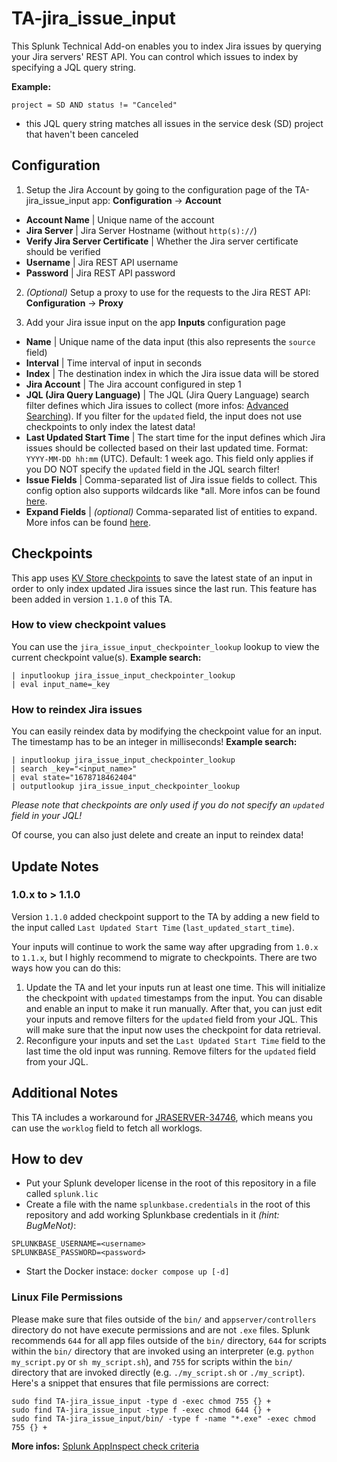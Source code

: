 # TA-jira_issue_input

This Splunk Technical Add-on enables you to index Jira issues by querying your Jira servers' REST API. You can control which issues to index by specifying a JQL query string.

**Example:**

`project = SD AND status != "Canceled"`

- this JQL query string matches all issues in the service desk (SD) project that haven't been canceled

## Configuration

1. Setup the Jira Account by going to the configuration page of the TA-jira_issue_input app: **Configuration** -> **Account**

- **Account Name** | Unique name of the account
- **Jira Server** | Jira Server Hostname (without `http(s)://`)
- **Verify Jira Server Certificate** | Whether the Jira server certificate should be verified
- **Username** | Jira REST API username
- **Password** | Jira REST API password

2. *(Optional)* Setup a proxy to use for the requests to the Jira REST API: **Configuration** -> **Proxy**

3. Add your Jira issue input on the app **Inputs** configuration page

- **Name** | Unique name of the data input (this also represents the `source` field)
- **Interval** | Time interval of input in seconds
- **Index** | The destination index in which the Jira issue data will be stored
- **Jira Account** | The Jira account configured in step 1
- **JQL (Jira Query Language)** | The JQL (Jira Query Language) search filter defines which Jira issues to collect (more infos: [Advanced Searching](http://confluence.atlassian.com/display/JIRA/Advanced+Searching)). If you filter for the `updated` field, the input does not use checkpoints to only index the latest data!
- **Last Updated Start Time** | The start time for the input defines which Jira issues should be collected based on their last updated time. Format: `YYYY-MM-DD hh:mm` (UTC). Default: 1 week ago. This field only applies if you DO NOT specify the `updated` field in the JQL search filter!
- **Issue Fields** | Comma-separated list of Jira issue fields to collect. This config option also supports wildcards like \*all. More infos can be found [here](https://docs.atlassian.com/software/jira/docs/api/REST/latest/#search-search).
- **Expand Fields** | *(optional)* Comma-separated list of entities to expand. More infos can be found [here](https://docs.atlassian.com/software/jira/docs/api/REST/latest/).

## Checkpoints

This app uses [KV Store checkpoints](https://splunk.github.io/addonfactory-solutions-library-python/modular_input/checkpointer/#solnlib.modular_input.checkpointer.KVStoreCheckpointer) to save the latest state of an input in order to only index updated Jira issues since the last run. This feature has been added in version `1.1.0` of this TA.

### How to view checkpoint values

You can use the `jira_issue_input_checkpointer_lookup` lookup to view the current checkpoint value(s). **Example search:**

```
| inputlookup jira_issue_input_checkpointer_lookup
| eval input_name=_key
```

### How to reindex Jira issues

You can easily reindex data by modifying the checkpoint value for an input. The timestamp has to be an integer in milliseconds! **Example search:**

```
| inputlookup jira_issue_input_checkpointer_lookup
| search _key="<input_name>"
| eval state="1678718462404"
| outputlookup jira_issue_input_checkpointer_lookup
```

*Please note that checkpoints are only used if you do not specify an `updated` field in your JQL!*

Of course, you can also just delete and create an input to reindex data!

## Update Notes

### 1.0.x to > 1.1.0

Version `1.1.0` added checkpoint support to the TA by adding a new field to the input called `Last Updated Start Time` (`last_updated_start_time`).

Your inputs will continue to work the same way after upgrading from `1.0.x` to `1.1.x`, but I highly recommend to migrate to checkpoints. There are two ways how you can do this:

1. Update the TA and let your inputs run at least one time. This will initialize the checkpoint with `updated` timestamps from the input. You can disable and enable an input to make it run manually. After that, you can just edit your inputs and remove filters for the `updated` field from your JQL. This will make sure that the input now uses the checkpoint for data retrieval.
2. Reconfigure your inputs and set the `Last Updated Start Time` field to the last time the old input was running. Remove filters for the `updated` field from your JQL.

## Additional Notes

This TA includes a workaround for [JRASERVER-34746](https://jira.atlassian.com/browse/JRASERVER-34746), which means you can use the `worklog` field to fetch all worklogs.

## How to dev

- Put your Splunk developer license in the root of this repository in a file called `splunk.lic`
- Create a file with the name `splunkbase.credentials` in the root of this repository and add working Splunkbase credentials in it *(hint: BugMeNot)*:

```
SPLUNKBASE_USERNAME=<username>
SPLUNKBASE_PASSWORD=<password>
```

- Start the Docker instace: `docker compose up [-d]`
### Linux File Permissions

Please make sure that files outside of the `bin/` and `appserver/controllers` directory do not have execute permissions and are not `.exe` files. Splunk recommends `644` for all app files outside of the `bin/` directory, `644` for scripts within the `bin/` directory that are invoked using an interpreter (e.g. `python my_script.py` or `sh my_script.sh`), and `755` for scripts within the `bin/` directory that are invoked directly (e.g. `./my_script.sh` or `./my_script`). Here's a snippet that ensures that file permissions are correct:

```
sudo find TA-jira_issue_input -type d -exec chmod 755 {} +
sudo find TA-jira_issue_input -type f -exec chmod 644 {} +
sudo find TA-jira_issue_input/bin/ -type f -name "*.exe" -exec chmod 755 {} +
```

**More infos:** [Splunk AppInspect check criteria](https://dev.splunk.com/enterprise/reference/appinspect/appinspectcheck/)
